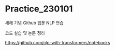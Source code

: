 # Practice_230101

새해 기념 Github 입문
NLP 연습


코드 실습 및 논문 정리

https://github.com/nlp-with-transformers/notebooks
